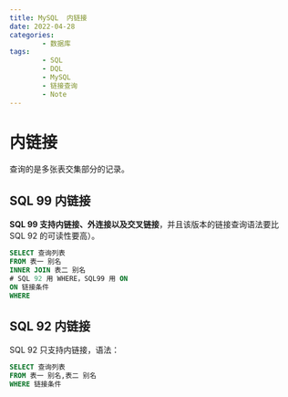 ```yaml
---
title: MySQL  内链接
date: 2022-04-28
categories:
        - 数据库
tags:
        - SQL
        - DQL
        - MySQL
        - 链接查询
        - Note
---
```


# 内链接

查询的是多张表交集部分的记录。

## SQL 99 内链接

**SQL 99 支持内链接、外连接以及交叉链接**，并且该版本的链接查询语法要比 SQL 92 的可读性要高）。

```sql
SELECT 查询列表
FROM 表一 别名
INNER JOIN 表二 别名
# SQL 92 用 WHERE，SQL99 用 ON
ON 链接条件
WHERE
```

## SQL 92 内链接

SQL 92 只支持内链接，语法：

```sql
SELECT 查询列表
FROM 表一 别名,表二 别名
WHERE 链接条件
```
